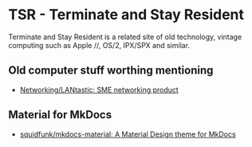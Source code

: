 # TSR - Terminate and Stay Resident

Terminate and Stay Resident is a related site of old technology, vintage computing such as Apple //, OS/2, IPX/SPX and similar.

## Old computer stuff worthing mentioning

- [Networking/LANtastic: SME networking product]



## Material for MkDocs

- [squidfunk/mkdocs-material: A Material Design theme for MkDocs]



<!-- Internal References -->
<!-- External References -->
[Networking/LANtastic: SME networking product]: https://en.wikipedia.org/wiki/LANtastic
[squidfunk/mkdocs-material: A Material Design theme for MkDocs]: https://github.com/squidfunk/mkdocs-material
